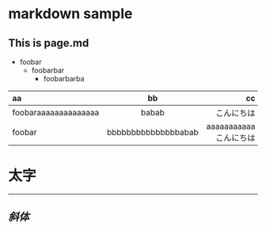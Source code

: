 # markdown sample

## This is page.md

- foobar
  - foobarbar
    - foobarbarba

| aa                   |         bb          |               cc |
|:---------------------|:-------------------:|-----------------:|
| foobaraaaaaaaaaaaaaa |        babab        |            こんにちは |
| foobar               | bbbbbbbbbbbbbbbabab | aaaaaaaaaaaこんにちは |

# **太字**

---

## *斜体*
